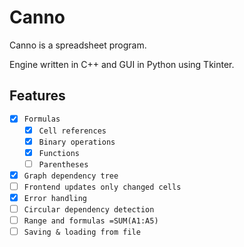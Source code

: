 # Canno

Canno is a spreadsheet program.

Engine written in C++ and GUI in Python using Tkinter.

## Features
- [X] `Formulas`
    - [X] `Cell references`
    - [X] `Binary operations`
    - [X] `Functions`
    - [ ] `Parentheses`
- [X] `Graph dependency tree`
- [ ] `Frontend updates only changed cells`
- [X] `Error handling`
- [ ] `Circular dependency detection`
- [ ] `Range and formulas =SUM(A1:A5)`
- [ ] `Saving & loading from file`
